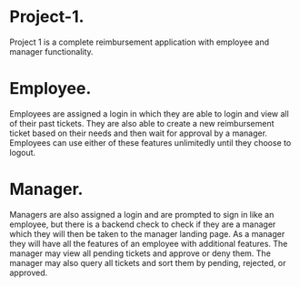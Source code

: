 # Project-1.

Project 1  is a complete reimbursement application with employee and manager functionality. 

# Employee.

Employees are assigned a login in which they are able to login and view all of their past tickets. They are also able to create a new reimbursement ticket based on their needs and then wait for approval by a manager. Employees can use either of these features unlimitedly until they choose to logout.

# Manager.

Managers are also assigned a login and are prompted to sign in like an employee, but there is a backend check to check if they are a manager which they will then be taken to the manager landing page. As a manager they will have all the features of an employee with additional features. The manager may view all pending tickets and approve or deny them. The manager may also query all tickets and sort them by pending, rejected, or approved.
